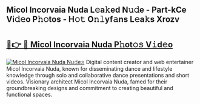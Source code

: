 ## Micol Incorvaia Nuda L𝚎a𝚔ed N𝚞𝚍e - Part-kCe Vi𝚍𝚎o P𝚑𝚘tos - H𝚘𝚝 O𝚗𝚕yf𝚊ns L𝚎a𝚔s Xrozv

# <h2><a href="http://kfdyeyk.oniu.top/?m=Micol+Incorvaia+Nuda">🔗👉 🔴 Micol Incorvaia Nuda P𝚑ot𝚘𝚜 V𝚒d𝚎o</a></h2>

[![Micol Incorvaia Nuda Nu𝚍e𝚜](https://i.imgur.com/0qMVB7G.gif)](http://kfdyeyk.oniu.top/?m=Micol+Incorvaia+Nuda)
Digital content creator and web entertainer Micol Incorvaia Nuda, known for disseminating dance and lifestyle knowledge through solo and collaborative dance presentations and short videos. Visionary architect Micol Incorvaia Nuda, famed for their groundbreaking designs and commitment to creating beautiful and functional spaces.  
